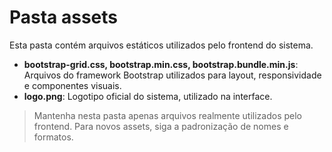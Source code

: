 # Pasta assets

Esta pasta contém arquivos estáticos utilizados pelo frontend do sistema.

- **bootstrap-grid.css, bootstrap.min.css, bootstrap.bundle.min.js**: Arquivos do framework Bootstrap utilizados para layout, responsividade e componentes visuais.
- **logo.png**: Logotipo oficial do sistema, utilizado na interface.

> Mantenha nesta pasta apenas arquivos realmente utilizados pelo frontend. Para novos assets, siga a padronização de nomes e formatos.
